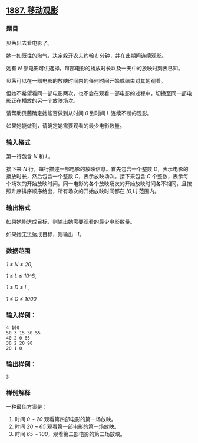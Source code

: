 ## [1887. 移动观影](https://www.acwing.com/problem/content/1889/)

### 题目

贝茜出去看电影了。

她一如既往的淘气，决定躲开农夫约翰 *L* 分钟，并在此期间连续观影。

她有 *N* 部电影可供选择，每部电影的播放时长以及一天中的放映时刻表已知。

贝茜可以在一部电影的放映时间内的任何时间开始或结束对其的观看。

但她不希望看同一部电影两次，也不会在观看一部电影的过程中，切换至同一部电影正在播放的另一个放映场次。

请帮助贝茜确定她能否做到从时间 *0* 到时间 *L* 连续不断的观影。

如果她能做到，请确定她需要观看的最少电影数量。

### 输入格式

第一行包含 *N* 和 *L*。

接下来 *N* 行，每行描述一部电影的放映信息。首先包含一个整数 *D*，表示电影的播放时长，然后包含一个整数 *C*，表示放映场次。接下来包含 *C* 个整数，表示每个场次的开始放映时间。同一电影的各个放映场次的开始放映时间各不相同，且按照升序排序顺序给出，所有场次的开始放映时间都在 *[0,L]* 范围内。

### 输出格式

如果她能达成目标，则输出她需要观看的最少电影数量。

如果她无法达成目标，则输出 *-1*。

### 数据范围

*1 ≤ N ≤ 20*,

*1 ≤ L ≤ 10^8*,

*1 ≤ D ≤ L*,

*1 ≤ C ≤ 1000*

### 输入样例：

```
4 100
50 3 15 30 55
40 2 0 65
30 2 20 90
20 1 0
```

### 输出样例：

```
3
```

### 样例解释

一种最佳方案是：

1. 时间 *0 ~ 20* 观看第四部电影的第一场放映。
2. 时间 *20 ~ 65* 观看第一部电影的第一场放映。
3. 时间 *65 ~ 100*，观看第二部电影的第二场放映。
